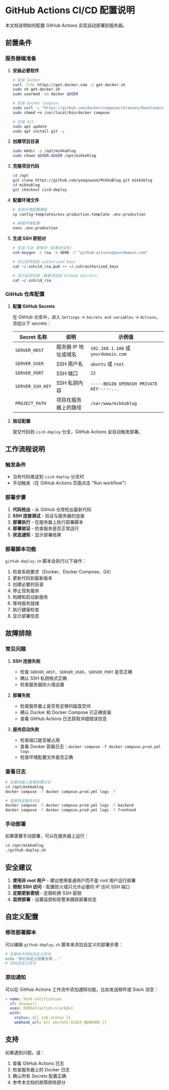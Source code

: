 # GitHub Actions CI/CD 配置说明

本文档说明如何配置 GitHub Actions 实现自动部署到服务器。

## 前置条件

### 服务器端准备

1. **安装必要软件**
   ```bash
   # 安装 Docker
   curl -fsSL https://get.docker.com -o get-docker.sh
   sudo sh get-docker.sh
   sudo usermod -aG docker $USER

   # 安装 Docker Compose
   sudo curl -L "https://github.com/docker/compose/releases/download/v2.20.0/docker compose-$(uname -s)-$(uname -m)" -o /usr/local/bin/docker compose
   sudo chmod +x /usr/local/bin/docker compose

   # 安装 Git
   sudo apt update
   sudo apt install git -y
   ```

2. **创建项目目录**
   ```bash
   sudo mkdir -p /opt/mikkoblog
   sudo chown $USER:$USER /opt/mikkoblog
   ```

3. **克隆项目代码**
   ```bash
   cd /opt
   git clone https://github.com/yaoqiwood/MikkoBlog.git mikkoblog
   cd mikkoblog
   git checkout cicd-deploy
   ```

4. **配置环境文件**
   ```bash
   # 复制环境配置模板
   cp config-templates/env.production.template .env.production

   # 编辑环境配置
   nano .env.production
   ```

5. **生成 SSH 密钥对**
   ```bash
   # 生成 SSH 密钥对（如果还没有）
   ssh-keygen -t rsa -b 4096 -C "github-actions@yourdomain.com"

   # 将公钥添加到 authorized_keys
   cat ~/.ssh/id_rsa.pub >> ~/.ssh/authorized_keys

   # 显示私钥内容（需要添加到 GitHub Secrets）
   cat ~/.ssh/id_rsa
   ```

### GitHub 仓库配置

1. **配置 GitHub Secrets**

   在 GitHub 仓库中，进入 `Settings` -> `Secrets and variables` -> `Actions`，添加以下 secrets：

   | Secret 名称 | 说明 | 示例值 |
   |------------|------|--------|
   | `SERVER_HOST` | 服务器 IP 地址或域名 | `192.168.1.100` 或 `yourdomain.com` |
   | `SERVER_USER` | SSH 用户名 | `ubuntu` 或 `root` |
   | `SERVER_PORT` | SSH 端口 | `22` |
   | `SERVER_SSH_KEY` | SSH 私钥内容 | `-----BEGIN OPENSSH PRIVATE KEY-----...` |
   | `PROJECT_PATH` | 项目在服务器上的路径 | `/var/www/mikkoblog` |

2. **验证配置**

   提交代码到 `cicd-deploy` 分支，GitHub Actions 会自动触发部署。

## 工作流程说明

### 触发条件

- 当有代码推送到 `cicd-deploy` 分支时
- 手动触发（在 GitHub Actions 页面点击 "Run workflow"）

### 部署步骤

1. **代码检出** - 从 GitHub 仓库检出最新代码
2. **SSH 连接测试** - 验证与服务器的连接
3. **部署执行** - 在服务器上执行部署脚本
4. **部署验证** - 检查服务是否正常运行
5. **状态通知** - 显示部署结果

### 部署脚本功能

`github-deploy.sh` 脚本会执行以下操作：

1. 检查系统要求（Docker、Docker Compose、Git）
2. 更新代码到最新版本
3. 创建必要的目录
4. 停止现有服务
5. 构建和启动新服务
6. 等待服务就绪
7. 执行健康检查
8. 显示部署信息

## 故障排除

### 常见问题

1. **SSH 连接失败**
   - 检查 `SERVER_HOST`、`SERVER_USER`、`SERVER_PORT` 是否正确
   - 确认 SSH 私钥格式正确
   - 检查服务器防火墙设置

2. **部署失败**
   - 检查服务器上是否有足够的磁盘空间
   - 确认 Docker 和 Docker Compose 已正确安装
   - 查看 GitHub Actions 日志获取详细错误信息

3. **服务启动失败**
   - 检查端口是否被占用
   - 查看 Docker 容器日志：`docker compose -f docker compose.prod.yml logs`
   - 检查环境配置文件是否正确

### 查看日志

```bash
# 在服务器上查看部署日志
cd /opt/mikkoblog
docker compose -f docker compose.prod.yml logs -f

# 查看特定服务日志
docker compose -f docker compose.prod.yml logs -f backend
docker compose -f docker compose.prod.yml logs -f frontend
```

### 手动部署

如果需要手动部署，可以在服务器上运行：

```bash
cd /opt/mikkoblog
./github-deploy.sh
```

## 安全建议

1. **使用非 root 用户** - 建议使用普通用户而不是 root 用户运行部署
2. **限制 SSH 访问** - 配置防火墙只允许必要的 IP 访问 SSH 端口
3. **定期更新密钥** - 定期轮换 SSH 密钥
4. **监控部署** - 设置监控和告警来跟踪部署状态

## 自定义配置

### 修改部署脚本

可以编辑 `github-deploy.sh` 脚本来添加自定义的部署步骤：

```bash
# 在脚本中添加自定义命令
echo "执行自定义部署步骤..."
# 你的自定义命令
```

### 添加通知

可以在 GitHub Actions 工作流中添加通知功能，比如发送邮件或 Slack 消息：

```yaml
- name: Send notification
  if: always()
  uses: 8398a7/action-slack@v3
  with:
    status: ${{ job.status }}
    webhook_url: ${{ secrets.SLACK_WEBHOOK }}
```

## 支持

如果遇到问题，请：

1. 查看 GitHub Actions 日志
2. 检查服务器上的 Docker 日志
3. 确认所有 Secrets 配置正确
4. 参考本文档的故障排除部分
